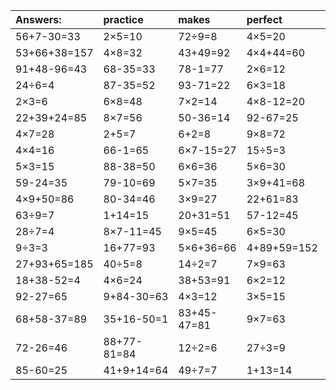 | Answers: | practice | makes | perfect | ! |
| :--- | :--- | :--- | :--- | :--- |
| 56+7-30=33 | 2×5=10 | 72÷9=8 | 4×5=20 | 2×7=14 | 
| 53+66+38=157 | 4×8=32 | 43+49=92 | 4×4+44=60 | 24÷8=3 | 
| 91+48-96=43 | 68-35=33 | 78-1=77 | 2×6=12 | 7×2-13=1 | 
| 24÷6=4 | 87-35=52 | 93-71=22 | 6×3=18 | 8×4-13=19 | 
| 2×3=6 | 6×8=48 | 7×2=14 | 4×8-12=20 | 2×8-5=11 | 
| 22+39+24=85 | 8×7=56 | 50-36=14 | 92-67=25 | 31+45=76 | 
| 4×7=28 | 2+5=7 | 6+2=8 | 9×8=72 | 46+14=60 | 
| 4×4=16 | 66-1=65 | 6×7-15=27 | 15÷5=3 | 7×7=49 | 
| 5×3=15 | 88-38=50 | 6×6=36 | 5×6=30 | 5×8=40 | 
| 59-24=35 | 79-10=69 | 5×7=35 | 3×9+41=68 | 65+84+77=226 | 
| 4×9+50=86 | 80-34=46 | 3×9=27 | 22+61=83 | 57+56+5=118 | 
| 63÷9=7 | 1+14=15 | 20+31=51 | 57-12=45 | 35÷7=5 | 
| 28÷7=4 | 8×7-11=45 | 9×5=45 | 6×5=30 | 9×4-36=0 | 
| 9÷3=3 | 16+77=93 | 5×6+36=66 | 4+89+59=152 | 20+69=89 | 
| 27+93+65=185 | 40÷5=8 | 14÷2=7 | 7×9=63 | 87+15+82=184 | 
| 18+38-52=4 | 4×6=24 | 38+53=91 | 6×2=12 | 8×9=72 | 
| 92-27=65 | 9+84-30=63 | 4×3=12 | 3×5=15 | 45÷5=9 | 
| 68+58-37=89 | 35+16-50=1 | 83+45-47=81 | 9×7=63 | 20÷4=5 | 
| 72-26=46 | 88+77-81=84 | 12÷2=6 | 27÷3=9 | 9+10=19 | 
| 85-60=25 | 41+9+14=64 | 49÷7=7 | 1+13=14 | 7×6=42 | 
